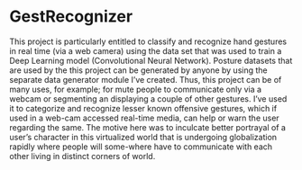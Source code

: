 # GestRecognizer
This project is particularly entitled to classify and recognize hand gestures in real time (via a web camera) using the data set that was used to train a Deep Learning model (Convolutional Neural Network). Posture datasets that are used by the this project can be generated by anyone by using the separate data generator module I’ve created. Thus, this project can be of many uses, for example; for mute people to communicate only via a webcam or segmenting an displaying a couple of other gestures.
I’ve used it to categorize and recognize lesser known offensive gestures, which if used in a web-cam accessed real-time media, can help or warn the user regarding the same. The motive here was to inculcate better portrayal of a user’s character in this virtualized world that is undergoing globalization rapidly where people will some-where have to communicate with each other living in distinct corners of world. 
